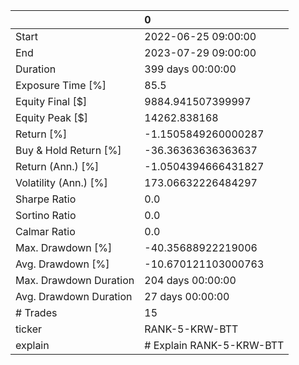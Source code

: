 |                        | 0                        |
|:-----------------------|:-------------------------|
| Start                  | 2022-06-25 09:00:00      |
| End                    | 2023-07-29 09:00:00      |
| Duration               | 399 days 00:00:00        |
| Exposure Time [%]      | 85.5                     |
| Equity Final [$]       | 9884.941507399997        |
| Equity Peak [$]        | 14262.838168             |
| Return [%]             | -1.1505849260000287      |
| Buy & Hold Return [%]  | -36.36363636363637       |
| Return (Ann.) [%]      | -1.0504394666431827      |
| Volatility (Ann.) [%]  | 173.06632226484297       |
| Sharpe Ratio           | 0.0                      |
| Sortino Ratio          | 0.0                      |
| Calmar Ratio           | 0.0                      |
| Max. Drawdown [%]      | -40.35688922219006       |
| Avg. Drawdown [%]      | -10.670121103000763      |
| Max. Drawdown Duration | 204 days 00:00:00        |
| Avg. Drawdown Duration | 27 days 00:00:00         |
| # Trades               | 15                       |
| ticker                 | RANK-5-KRW-BTT           |
| explain                | # Explain RANK-5-KRW-BTT |